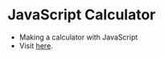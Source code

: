 # JavaScript Calculator

- Making a calculator with JavaScript
- Visit [here](https://thantmyat31.github.io/calculator/).
